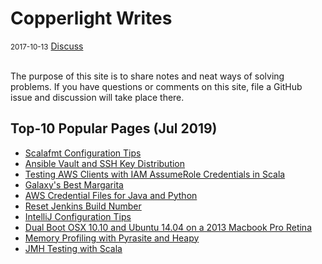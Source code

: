 # Copperlight Writes

<div class="meta">
  <span class="date"><small>2017-10-13</small></span>
  <span class="discuss"><a class="github-button" href="https://github.com/copperlight/copperlight.github.io/issues" data-icon="octicon-issue-opened" aria-label="Discuss copperlight/copperlight.github.io on GitHub">Discuss</a></span>
</div><br/>

The purpose of this site is to share notes and neat ways of solving problems. If you have questions
or comments on this site, file a GitHub issue and discussion will take place there.

## Top-10 Popular Pages (Jul 2019)

* [Scalafmt Configuration Tips](scala/scalafmt-configuration-tips.md)
* [Ansible Vault and SSH Key Distribution](ansible/ansible-vault-and-ssh-key-distribution.md)
* [Testing AWS Clients with IAM AssumeRole Credentials in Scala](scala/testing-aws-clients-with-iam-assumerole-credentials-in-scala.md)
* [Galaxy's Best Margarita](recipes/galaxys-best-margarita.md)
* [AWS Credential Files for Java and Python](aws/aws-credential-files-for-java-and-python.md)
* [Reset Jenkins Build Number](misc/reset-jenkins-build-number.md)
* [IntelliJ Configuration Tips](scala/intellij-configuration-tips.md)
* [Dual Boot OSX 10.10 and Ubuntu 14.04 on a 2013 Macbook Pro Retina](misc/dual-boot-osx-10.10-and-ubuntu-14.04-on-a-2013-macbook-pro-retina.md)
* [Memory Profiling with Pyrasite and Heapy](python/memory-profiling-with-pyrasite-and-heapy.md)
* [JMH Testing with Scala](scala/jmh-testing-with-scala.md)
